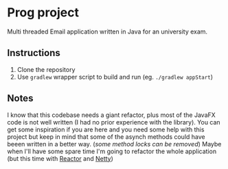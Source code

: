 # Prog project 
Multi threaded Email application written in Java for an university exam. 

## Instructions
1. Clone the repository
2. Use `gradlew` wrapper script to build and run (eg. `./gradlew appStart`)

## Notes
I know that this codebase needs a giant refactor, plus most of the JavaFX code is not well written (I had no prior experience with the library). 
You can get some inspiration if you are here and you need some help with this project but keep in mind that some of the asynch methods could have beeen written in a better way. (_some method locks can be removed_)
Maybe when I'll have some spare time I'm going to refactor the whole application (but this time with [Reactor](https://github.com/reactor/reactor-core) and [Netty](https://netty.io/))